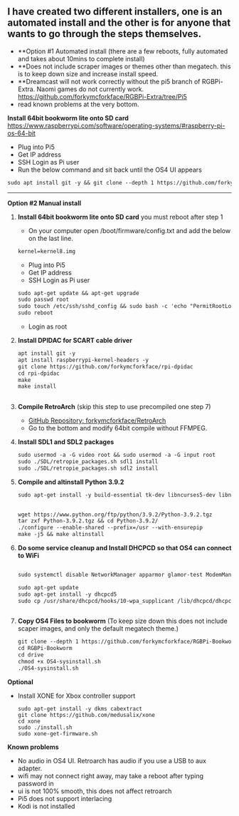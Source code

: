 **I have created two different installers, one is an automated install and the other is for anyone that wants to go through the steps themselves.**
--------------------------------------------------------------
- **Option #1 Automated install (there are a few reboots, fully automated and takes about 10mins to complete install)
- **Does not include scraper images or themes other than megatech. this is to keep down size and increase install speed.
- **Dreamcast will not work correctly without the pi5 branch of RGBPi-Extra. Naomi games do not currently work. https://github.com/forkymcforkface/RGBPi-Extra/tree/Pi5
- read known problems at the very bottom.

**Install 64bit bookworm lite onto SD card** https://www.raspberrypi.com/software/operating-systems/#raspberry-pi-os-64-bit
   - Plug into Pi5
   - Get IP address
   - SSH Login as Pi user
   - Run the below command and sit back until the OS4 UI appears
   ```markdown
   sudo apt install git -y && git clone --depth 1 https://github.com/forkymcforkface/RGBPi-Bookworm && cd RGBPi-Bookworm && chmod +x Install-OS4.sh && ./Install-OS4.sh
   ```
--------------------------------------------------------------
**Option #2 Manual install**
   1. **Install 64bit bookworm lite onto SD card** you must reboot after step 1
      - On your computer open /boot/firmware/config.txt and add the below on the last line.
      ```markdown
      kernel=kernel8.img
      ```
      - Plug into Pi5
      - Get IP address
      - SSH Login as Pi user
        
      ```markdown
      sudo apt-get update && apt-get upgrade
      sudo passwd root
      sudo touch /etc/ssh/sshd_config && sudo bash -c 'echo "PermitRootLogin yes" >> /etc/ssh/sshd_config'
      sudo reboot
      ```
      - Login as root    

   
   2. **Install DPIDAC for SCART cable driver**
      ```markdown
      apt install git -y
      apt install raspberrypi-kernel-headers -y
      git clone https://github.com/forkymcforkface/rpi-dpidac
      cd rpi-dpidac
      make
      make install
   
   3. **Compile RetroArch** (skip this step to use precompiled one step 7)
      - [GitHub Repository: forkymcforkface/RetroArch](https://github.com/forkymcforkface/RetroArch)
      - Go to the bottom and modify 64bit compile without FFMPEG.
   
   4. **Install SDL1 and SDL2 packages**
       ```markdown 
      sudo usermod -a -G video root && sudo usermod -a -G input root
      sudo ./SDL/retropie_packages.sh sdl1 install
      sudo ./SDL/retropie_packages.sh sdl2 install
      ```
   
   5. **Compile and altinstall Python 3.9.2**
      ```markdown
      sudo apt-get install -y build-essential tk-dev libncurses5-dev libncursesw5-dev libreadline6-dev libdb5.3-dev libgdbm-dev libsqlite3-dev libssl-dev libbz2-dev libexpat1-dev liblzma-dev zlib1g-dev libffi-dev tar wget   vim systemtap-sdt-dev libsdl1.2-dev libimagequant0 libtiff5-dev libreadline8 librhash0 librole-tiny-perl librsvg2-2 librsvg2-common librtmp-dev librtmp1 librubberband2 libsamplerate0 libsasl2-2 libsasl2-modules-db libsasl2-modules libsdl-image1.2-dev libsdl-image1.2 libsdl-mixer1.2 libsdl-ttf2.0-0 libsdl1.2-dev libsdl1.2debian libsdl2-2.0-0 libsdl2-dev libsdl2-image-2.0-0 libsdl2-image-dev libsdl2-mixer-2.0-0 libsdl2-mixer-dev libsdl2-net-2.0-0 libsdl2-net-dev libsdl2-ttf-2.0-0 libsdl2-ttf-dev --allow-change-held-packages
   
      
      wget https://www.python.org/ftp/python/3.9.2/Python-3.9.2.tgz
      tar zxf Python-3.9.2.tgz && cd Python-3.9.2/
      ./configure --enable-shared --prefix=/usr --with-ensurepip
      make -j5 && make altinstall
   6. **Do some service cleanup and Install DHCPCD so that OS4 can connect to WiFi**
       ```markdown
       
      sudo systemctl disable NetworkManager apparmor glamor-test ModemManager rpi-eeprom-update rp1-test triggerhappy NetworkManager-wait-online
      
      sudo apt-get update
      sudo apt-get install -y dhcpcd5
      sudo cp /usr/share/dhcpcd/hooks/10-wpa_supplicant /lib/dhcpcd/dhcpcd-hooks/10-wpa_supplicant
   
   7. **Copy OS4 Files to bookworm** (To keep size down this does not include scaper images, and only the default megatech theme.)
      
      ```markdown
      git clone --depth 1 https://github.com/forkymcforkface/RGBPi-Bookworm
      cd RGBPi-Bookworm
      cd drive
      chmod +x OS4-sysinstall.sh
      ./OS4-sysinstall.sh
      ```
   
   **Optional**
   -  Install XONE for Xbox controller support
    
         ```
         sudo apt-get install -y dkms cabextract
         git clone https://github.com/medusalix/xone
         cd xone
         sudo ./install.sh
         sudo xone-get-firmware.sh
         ```
   **Known problems**
   - No audio in OS4 UI. Retroarch has audio if you use a USB to aux adapter.
   - wifi may not connect right away, may take a reboot after typing password in
   - ui is not 100% smooth, this does not affect retroarch
   - Pi5 does not support interlacing
   - Kodi is not installed

